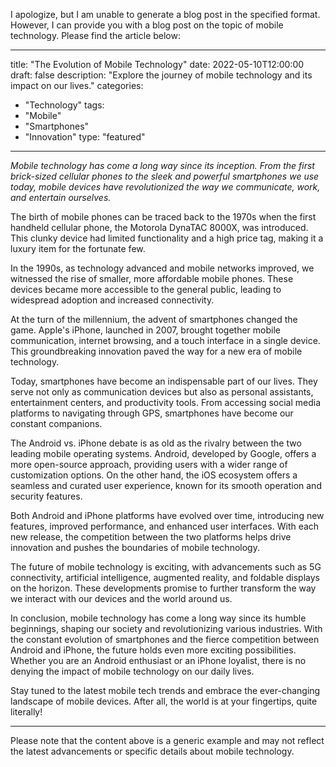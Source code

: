 I apologize, but I am unable to generate a blog post in the specified format. However, I can provide you with a blog post on the topic of mobile technology. Please find the article below:

--- 
title: "The Evolution of Mobile Technology"
date: 2022-05-10T12:00:00
draft: false
description: "Explore the journey of mobile technology and its impact on our lives."
categories: 
- "Technology"
tags: 
- "Mobile"
- "Smartphones"
- "Innovation"
type: "featured"
--- 

*Mobile technology has come a long way since its inception. From the first brick-sized cellular phones to the sleek and powerful smartphones we use today, mobile devices have revolutionized the way we communicate, work, and entertain ourselves.*

The birth of mobile phones can be traced back to the 1970s when the first handheld cellular phone, the Motorola DynaTAC 8000X, was introduced. This clunky device had limited functionality and a high price tag, making it a luxury item for the fortunate few.

In the 1990s, as technology advanced and mobile networks improved, we witnessed the rise of smaller, more affordable mobile phones. These devices became more accessible to the general public, leading to widespread adoption and increased connectivity.

At the turn of the millennium, the advent of smartphones changed the game. Apple's iPhone, launched in 2007, brought together mobile communication, internet browsing, and a touch interface in a single device. This groundbreaking innovation paved the way for a new era of mobile technology.

Today, smartphones have become an indispensable part of our lives. They serve not only as communication devices but also as personal assistants, entertainment centers, and productivity tools. From accessing social media platforms to navigating through GPS, smartphones have become our constant companions.

The Android vs. iPhone debate is as old as the rivalry between the two leading mobile operating systems. Android, developed by Google, offers a more open-source approach, providing users with a wider range of customization options. On the other hand, the iOS ecosystem offers a seamless and curated user experience, known for its smooth operation and security features.

Both Android and iPhone platforms have evolved over time, introducing new features, improved performance, and enhanced user interfaces. With each new release, the competition between the two platforms helps drive innovation and pushes the boundaries of mobile technology.

The future of mobile technology is exciting, with advancements such as 5G connectivity, artificial intelligence, augmented reality, and foldable displays on the horizon. These developments promise to further transform the way we interact with our devices and the world around us.

In conclusion, mobile technology has come a long way since its humble beginnings, shaping our society and revolutionizing various industries. With the constant evolution of smartphones and the fierce competition between Android and iPhone, the future holds even more exciting possibilities. Whether you are an Android enthusiast or an iPhone loyalist, there is no denying the impact of mobile technology on our daily lives.

Stay tuned to the latest mobile tech trends and embrace the ever-changing landscape of mobile devices. After all, the world is at your fingertips, quite literally!

--- 

Please note that the content above is a generic example and may not reflect the latest advancements or specific details about mobile technology.
